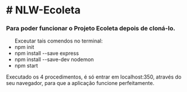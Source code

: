 <h1># NLW-Ecoleta</h1>
<h3>Para poder funcionar o Projeto Ecoleta depois de cloná-lo.</h3>


<ul>
Exceutar tais comendos no terminal:
<li>npm init</li>
<li>npm install --save express</li>
<li>npm install --save-dev nodemon</li>
<li>npm start</li>
</ul>  

Executado os 4 procedimentos, é só entrar em localhost:350, através do seu navegador, para que a aplicação funcione perfeitamente.
